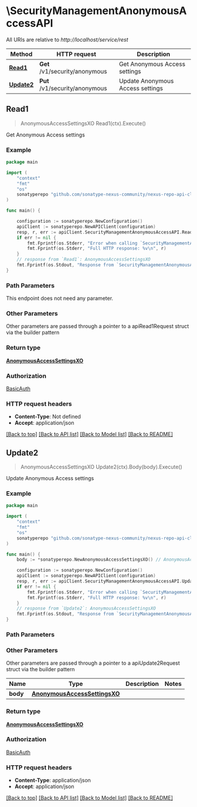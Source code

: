 # \SecurityManagementAnonymousAccessAPI

All URIs are relative to *http://localhost/service/rest*

Method | HTTP request | Description
------------- | ------------- | -------------
[**Read1**](SecurityManagementAnonymousAccessAPI.md#Read1) | **Get** /v1/security/anonymous | Get Anonymous Access settings
[**Update2**](SecurityManagementAnonymousAccessAPI.md#Update2) | **Put** /v1/security/anonymous | Update Anonymous Access settings



## Read1

> AnonymousAccessSettingsXO Read1(ctx).Execute()

Get Anonymous Access settings

### Example

```go
package main

import (
	"context"
	"fmt"
	"os"
	sonatyperepo "github.com/sonatype-nexus-community/nexus-repo-api-client-go"
)

func main() {

	configuration := sonatyperepo.NewConfiguration()
	apiClient := sonatyperepo.NewAPIClient(configuration)
	resp, r, err := apiClient.SecurityManagementAnonymousAccessAPI.Read1(context.Background()).Execute()
	if err != nil {
		fmt.Fprintf(os.Stderr, "Error when calling `SecurityManagementAnonymousAccessAPI.Read1``: %v\n", err)
		fmt.Fprintf(os.Stderr, "Full HTTP response: %v\n", r)
	}
	// response from `Read1`: AnonymousAccessSettingsXO
	fmt.Fprintf(os.Stdout, "Response from `SecurityManagementAnonymousAccessAPI.Read1`: %v\n", resp)
}
```

### Path Parameters

This endpoint does not need any parameter.

### Other Parameters

Other parameters are passed through a pointer to a apiRead1Request struct via the builder pattern


### Return type

[**AnonymousAccessSettingsXO**](AnonymousAccessSettingsXO.md)

### Authorization

[BasicAuth](../README.md#BasicAuth)

### HTTP request headers

- **Content-Type**: Not defined
- **Accept**: application/json

[[Back to top]](#) [[Back to API list]](../README.md#documentation-for-api-endpoints)
[[Back to Model list]](../README.md#documentation-for-models)
[[Back to README]](../README.md)


## Update2

> AnonymousAccessSettingsXO Update2(ctx).Body(body).Execute()

Update Anonymous Access settings

### Example

```go
package main

import (
	"context"
	"fmt"
	"os"
	sonatyperepo "github.com/sonatype-nexus-community/nexus-repo-api-client-go"
)

func main() {
	body := *sonatyperepo.NewAnonymousAccessSettingsXO() // AnonymousAccessSettingsXO |  (optional)

	configuration := sonatyperepo.NewConfiguration()
	apiClient := sonatyperepo.NewAPIClient(configuration)
	resp, r, err := apiClient.SecurityManagementAnonymousAccessAPI.Update2(context.Background()).Body(body).Execute()
	if err != nil {
		fmt.Fprintf(os.Stderr, "Error when calling `SecurityManagementAnonymousAccessAPI.Update2``: %v\n", err)
		fmt.Fprintf(os.Stderr, "Full HTTP response: %v\n", r)
	}
	// response from `Update2`: AnonymousAccessSettingsXO
	fmt.Fprintf(os.Stdout, "Response from `SecurityManagementAnonymousAccessAPI.Update2`: %v\n", resp)
}
```

### Path Parameters



### Other Parameters

Other parameters are passed through a pointer to a apiUpdate2Request struct via the builder pattern


Name | Type | Description  | Notes
------------- | ------------- | ------------- | -------------
 **body** | [**AnonymousAccessSettingsXO**](AnonymousAccessSettingsXO.md) |  | 

### Return type

[**AnonymousAccessSettingsXO**](AnonymousAccessSettingsXO.md)

### Authorization

[BasicAuth](../README.md#BasicAuth)

### HTTP request headers

- **Content-Type**: application/json
- **Accept**: application/json

[[Back to top]](#) [[Back to API list]](../README.md#documentation-for-api-endpoints)
[[Back to Model list]](../README.md#documentation-for-models)
[[Back to README]](../README.md)

